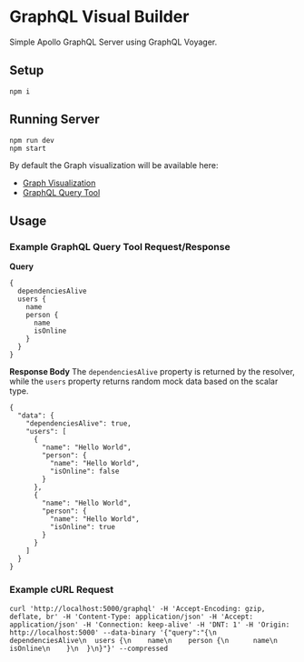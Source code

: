 # GraphQL Visual Builder

Simple Apollo GraphQL Server using GraphQL Voyager.

## Setup

    npm i

## Running Server

    npm run dev
    npm start

By default the Graph visualization will be available here:

* [Graph Visualization](http://localhost:5000/voyager)
* [GraphQL Query Tool](http://localhost:5000/graphql)


## Usage

### Example GraphQL Query Tool Request/Response

**Query**
```
{
  dependenciesAlive
  users {
    name
    person {
      name
      isOnline
    }
  }
}
```

**Response Body**
The `dependenciesAlive` property is returned by the resolver, while the `users` property returns random mock data based on the scalar type.
```
{
  "data": {
    "dependenciesAlive": true,
    "users": [
      {
        "name": "Hello World",
        "person": {
          "name": "Hello World",
          "isOnline": false
        }
      },
      {
        "name": "Hello World",
        "person": {
          "name": "Hello World",
          "isOnline": true
        }
      }
    ]
  }
}
```

### Example cURL Request

```curl 'http://localhost:5000/graphql' -H 'Accept-Encoding: gzip, deflate, br' -H 'Content-Type: application/json' -H 'Accept: application/json' -H 'Connection: keep-alive' -H 'DNT: 1' -H 'Origin: http://localhost:5000' --data-binary '{"query":"{\n  dependenciesAlive\n  users {\n    name\n    person {\n      name\n      isOnline\n    }\n  }\n}"}' --compressed```